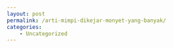 ```yaml
---
layout: post
permalink: /arti-mimpi-dikejar-monyet-yang-banyak/
categories:
    - Uncategorized
---
```


